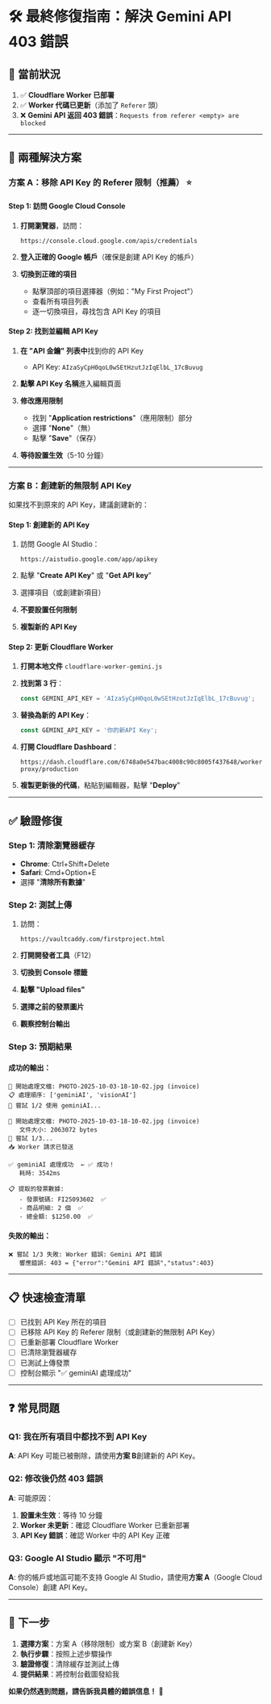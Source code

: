 # 🛠️ **最終修復指南：解決 Gemini API 403 錯誤**

## 📌 **當前狀況**

1. ✅ **Cloudflare Worker 已部署**
2. ✅ **Worker 代碼已更新**（添加了 `Referer` 頭）
3. ❌ **Gemini API 返回 403 錯誤**：`Requests from referer <empty> are blocked`

---

## 🎯 **兩種解決方案**

### **方案 A：移除 API Key 的 Referer 限制（推薦）** ⭐

#### **Step 1: 訪問 Google Cloud Console**

1. **打開瀏覽器**，訪問：
   ```
   https://console.cloud.google.com/apis/credentials
   ```

2. **登入正確的 Google 帳戶**（確保是創建 API Key 的帳戶）

3. **切換到正確的項目**
   - 點擊頂部的項目選擇器（例如："My First Project"）
   - 查看所有項目列表
   - 逐一切換項目，尋找包含 API Key 的項目

#### **Step 2: 找到並編輯 API Key**

1. **在 "API 金鑰" 列表中**找到你的 API Key
   - API Key: `AIzaSyCpH0qoL0wSEtHzutJzIqElbL_17cBuvug`

2. **點擊 API Key 名稱**進入編輯頁面

3. **修改應用限制**
   - 找到 "**Application restrictions**"（應用限制）部分
   - 選擇 "**None**"（無）
   - 點擊 "**Save**"（保存）

4. **等待設置生效**（5-10 分鐘）

---

### **方案 B：創建新的無限制 API Key**

如果找不到原來的 API Key，建議創建新的：

#### **Step 1: 創建新的 API Key**

1. 訪問 Google AI Studio：
   ```
   https://aistudio.google.com/app/apikey
   ```

2. 點擊 "**Create API Key**" 或 "**Get API key**"

3. 選擇項目（或創建新項目）

4. **不要設置任何限制**

5. **複製新的 API Key**

#### **Step 2: 更新 Cloudflare Worker**

1. **打開本地文件** `cloudflare-worker-gemini.js`

2. **找到第 3 行**：
   ```javascript
   const GEMINI_API_KEY = 'AIzaSyCpH0qoL0wSEtHzutJzIqElbL_17cBuvug';
   ```

3. **替換為新的 API Key**：
   ```javascript
   const GEMINI_API_KEY = '你的新API Key';
   ```

4. **打開 Cloudflare Dashboard**：
   ```
   https://dash.cloudflare.com/6748a0e547bac4008c90c8005f437648/workers/services/edit/gemini-proxy/production
   ```

5. **複製更新後的代碼**，粘貼到編輯器，點擊 "**Deploy**"

---

## ✅ **驗證修復**

### **Step 1: 清除瀏覽器緩存**

- **Chrome**: Ctrl+Shift+Delete
- **Safari**: Cmd+Option+E
- 選擇 "**清除所有數據**"

### **Step 2: 測試上傳**

1. 訪問：
   ```
   https://vaultcaddy.com/firstproject.html
   ```

2. **打開開發者工具**（F12）

3. **切換到 Console 標籤**

4. **點擊 "Upload files"**

5. **選擇之前的發票圖片**

6. **觀察控制台輸出**

### **Step 3: 預期結果**

#### **成功的輸出**：
```
🚀 開始處理文檔: PHOTO-2025-10-03-18-10-02.jpg (invoice)
📋 處理順序: ['geminiAI', 'visionAI']
🔄 嘗試 1/2 使用 geminiAI...

🤖 開始處理文檔: PHOTO-2025-10-03-18-10-02.jpg (invoice)
   文件大小: 2063072 bytes
🔄 嘗試 1/3...
📥 Worker 請求已發送

✅ geminiAI 處理成功  ← ✅ 成功！
   耗時: 3542ms

📋 提取的發票數據:
   - 發票號碼: FI25093602  ✅
   - 商品明細: 2 個  ✅
   - 總金額: $1250.00  ✅
```

#### **失敗的輸出**：
```
❌ 嘗試 1/3 失敗: Worker 錯誤: Gemini API 錯誤
   響應錯誤: 403 = {"error":"Gemini API 錯誤","status":403}
```

---

## 📋 **快速檢查清單**

- [ ] 已找到 API Key 所在的項目
- [ ] 已移除 API Key 的 Referer 限制（或創建新的無限制 API Key）
- [ ] 已重新部署 Cloudflare Worker
- [ ] 已清除瀏覽器緩存
- [ ] 已測試上傳發票
- [ ] 控制台顯示 "✅ geminiAI 處理成功"

---

## ❓ **常見問題**

### **Q1: 我在所有項目中都找不到 API Key**

**A**: API Key 可能已被刪除，請使用**方案 B**創建新的 API Key。

### **Q2: 修改後仍然 403 錯誤**

**A**: 可能原因：

1. **設置未生效**：等待 10 分鐘
2. **Worker 未更新**：確認 Cloudflare Worker 已重新部署
3. **API Key 錯誤**：確認 Worker 中的 API Key 正確

### **Q3: Google AI Studio 顯示 "不可用"**

**A**: 你的帳戶或地區可能不支持 Google AI Studio，請使用**方案 A**（Google Cloud Console）創建 API Key。

---

## 🚀 **下一步**

1. **選擇方案**：方案 A（移除限制）或方案 B（創建新 Key）
2. **執行步驟**：按照上述步驟操作
3. **驗證修復**：清除緩存並測試上傳
4. **提供結果**：將控制台截圖發給我

**如果仍然遇到問題，請告訴我具體的錯誤信息！** 🎯
